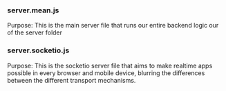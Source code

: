 ### server.mean.js

Purpose: This is the main server file that runs our entire backend logic our of the server folder

### server.socketio.js

Purpose: This is the socketio server file that aims to make realtime apps possible in every browser and mobile device, blurring the differences between the different transport mechanisms.




